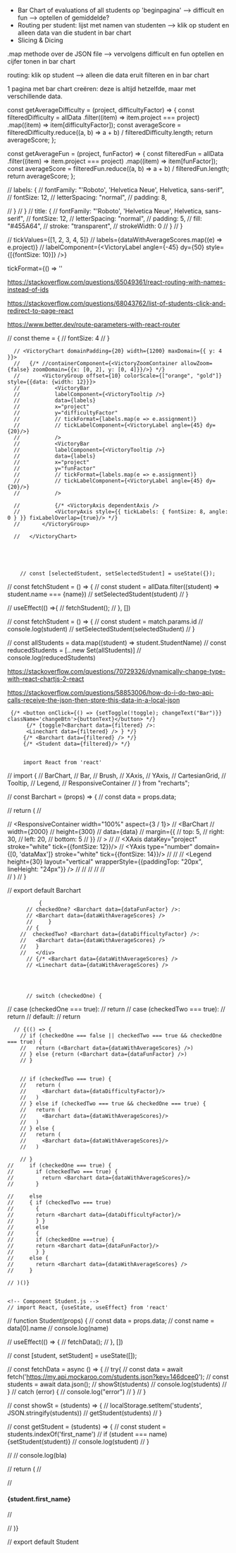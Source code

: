<!-- Student Dashboard -->

<!-- - Informatie uit CSV file omzetten naar JSON (mijn ingeving) -->
- Bar Chart of evaluations of all students op 'beginpagina' --> difficult en fun --> optellen of gemiddelde?
- Routing per student: lijst met namen van studenten --> klik op student en alleen data van die student in bar chart
- Slicing & Dicing

.map methode over de JSON file --> vervolgens difficult en fun optellen en cijfer tonen in bar chart

routing: klik op student --> alleen die data eruit filteren en in bar chart 

1 pagina met bar chart creëren: deze is altijd hetzelfde, maar met verschillende data. 



const getAverageDifficulty = (project, difficultyFactor) => {
    const filteredDifficulty = allData
      .filter((item) => item.project === project)
      .map((item) => item[difficultyFactor]);
    const averageScore =
      filteredDifficulty.reduce((a, b) => a + b) / filteredDifficulty.length;
    return averageScore;
  };

const getAverageFun = (project, funFactor) => {
    const filteredFun = allData
      .filter((item) => item.project === project)
      .map((item) => item[funFactor]);
    const averageScore =
      filteredFun.reduce((a, b) => a + b) / filteredFun.length;
    return averageScore;
  };

  // labels: {
  //       fontFamily: "'Roboto', 'Helvetica Neue', Helvetica, sans-serif",
  //       fontSize: 12,
  //       letterSpacing: "normal",
  //       padding: 8,
      
  //     }
  //   }
//       title: {
//         fontFamily: "'Roboto', 'Helvetica Neue', Helvetica, sans-serif",
//         fontSize: 12,
//         letterSpacing: "normal",
//         padding: 5,
//         fill: "#455A64",
//         stroke: "transparent",
//         strokeWidth: 0
//       }
//   }

  // tickValues={[1, 2, 3, 4, 5]}
                  // labels={dataWithAverageScores.map((e) => e.project)}
                  // labelComponent={<VictoryLabel angle={-45} dy={50} style={[{fontSize: 10}]} />}

  tickFormat={() => ''

  https://stackoverflow.com/questions/65049361/react-routing-with-names-instead-of-ids

  https://stackoverflow.com/questions/68043762/list-of-students-click-and-redirect-to-page-react

  https://www.better.dev/route-parameters-with-react-router

  // const theme = {
//     fontSize: 4
// }


      // <VictoryChart domainPadding={20} width={1200} maxDomain={{ y: 4 }}>
      //   {/* //containerComponent={<VictoryZoomContainer allowZoom={false} zoomDomain={{x: [0, 2], y: [0, 4]}}/>} */}
      //       <VictoryGroup offset={10} colorScale={["orange", "gold"]} style={{data: {width: 12}}}>
      //           <VictoryBar
      //           labelComponent={<VictoryTooltip />}
      //           data={labels}
      //           x="project"
      //           y="difficultyFactor"
      //           // tickFormat={labels.map(e => e.assignment)}
      //           // tickLabelComponent={<VictoryLabel angle={45} dy={20}/>}
      //           />
      //           <VictoryBar
      //           labelComponent={<VictoryTooltip />}
      //           data={labels}
      //           x="project"
      //           y="funFactor"
      //           // tickFormat={labels.map(e => e.assignment)}
      //           // tickLabelComponent={<VictoryLabel angle={45} dy={20}/>}
      //           />
                
      //           {/* <VictoryAxis dependentAxis />
      //           <VictoryAxis style={{ tickLabels: { fontSize: 8, angle: 0 } }} fixLabelOverlap={true}/> */}
      //       </VictoryGroup>
           
      //   </VictoryChart>





        // const [selectedStudent, setSelectedStudent] = useState({});
  // const fetchStudent = () => {
  //   const student = allData.filter((student) => student.name === {name})
  //   setSelectedStudent(student)
  // }

  // useEffect(() =>{
  //   fetchStudent();
  // }, [])

  //  const fetchStudent = () => {
  //   const student = match.params.id
  //   console.log(student)
  //   setSelectedStudent(selectedStudent)
  // }

  // const allStudents = data.map((student) => student.StudentName)
  // const reducedStudents = [...new Set(allStudents)]
  // console.log(reducedStudents)


  https://stackoverflow.com/questions/70729326/dynamically-change-type-with-react-chartjs-2-react

  https://stackoverflow.com/questions/58853006/how-do-i-do-two-api-calls-receive-the-json-then-store-this-data-in-a-local-json

     {/* <button onClick={() => {setToggle(!toggle); changeText("Bar")}} className='changeBtn'>{buttonText}</button> */}
          {/* {toggle?<Barchart data={filtered} />:  
          <Linechart data={filtered} /> } */}
         {/* <Barchart data={filtered} /> */}
         {/* <Student data={filtered}/> */}


         import React from 'react'
// import {
//   BarChart,
//   Bar,
//   Brush,
//   XAxis,
//   YAxis,
//   CartesianGrid,
//   Tooltip,
//   Legend,
//   ResponsiveContainer
// } from "recharts";

// const Barchart = (props) => {
//     const data = props.data;

//     return (
//     <div className='chartContainer'>
//       <ResponsiveContainer width="100%" aspect={3 / 1}>
//       <BarChart
//       width={2000}
//       height={300}
//       data={data}
//       margin={{
//         top: 5,
//         right: 30,
//         left: 20,
//         bottom: 5
//       }}
//     >
//       <CartesianGrid strokeDasharray="1 1" stroke="white" />
//       <XAxis dataKey="project" stroke="white" tick={{fontSize: 12}}/>
//       <YAxis type="number" domain={[0, 'dataMax']} stroke="white" tick={{fontSize: 14}}/>
//       <Brush dataKey="project" height={20} stroke="#8884d8"/>
//       <Tooltip />
//       <Legend height={30} layout="vertical" wrapperStyle={{paddingTop: "20px", lineHeight: "24px"}} />
//       <Bar name="Difficulty Factor" dataKey="difficultyFactor" fill="#70E5F6" />
//       <Bar name="Fun Factor" dataKey="funFactor" fill="#F9418C" />
//       </BarChart>
//       </ResponsiveContainer>
//     </div>
//     )
//   }

// export default Barchart



              {
          // checkedOne? <Barchart data={dataFunFactor} />:  
          // <Barchart data={dataWithAverageScores} /> 
          //     }
          // {
        //  checkedTwo? <Barchart data={dataDifficultyFactor} />:  
        //   <Barchart data={dataWithAverageScores} /> 
        //   }     
        //   </div>
          // {/* <Barchart data={dataWithAverageScores} /> 
          // <Linechart data={dataWithAverageScores} />




          // switch (checkedOne) {
//           case (checkedOne === true):
//             return <Barchart data={dataFunFactor}/>
//           case (checkedTwo === true):
//             return <Barchart data={dataDifficultyFactor} />
//           default:
//             return <Barchart data={dataWithAverageScores} />


      // {(() => { 
        // if (checkedOne === false || checkedTwo === true && checkedOne === true) {
        //   return (<Barchart data={dataWithAverageScores} />)
        // } else {return (<Barchart data={dataFunFactor} />)
        // }
        
        
        // if (checkedTwo === true) {
        //   return (
        //     <Barchart data={dataDifficultyFactor}/>
        //   )
        // } else if (checkedTwo === true && checkedOne === true) {
        //   return (
        //     <Barchart data={dataWithAverageScores}/>
        //   )
        // } else {
        //   return (
        //     <Barchart data={dataWithAverageScores}/>
        //   )
        
        // }
    //     if (checkedOne === true) {
    //       if (checkedTwo === true) {
    //         return <Barchart data={dataWithAverageScores}/>
    //       }
        
    //     else 
    //     { if (checkedTwo === true) 
    //       {
    //       return <Barchart data={dataDifficultyFactor}/>
    //       } }
    //       else 
    //       {
    //       if (checkedOne ===true) {
    //       return <Barchart data={dataFunFactor}/>
    //       } }
    //     else {
    //       return <Barchart data={dataWithAverageScores} />
    //     }

    // )()}


    <!-- Component Student.js -->
    // import React, {useState, useEffect} from 'react'

// function Student(props) {
// const data = props.data;
// const name = data[0].name
// console.log(name)


// useEffect(() => {
//     fetchData();
// }, [])

// const [student, setStudent] = useState([]);

// const fetchData = async () => {
//    try{
//     const data = await fetch('https://my.api.mockaroo.com/students.json?key=146dcee0');
//     const students = await data.json();
//     showSt(students) 
//     console.log(students)
// }
//     catch (error) {
//         console.log("error")
//     }
// }

// const showSt = (students) => {
//         localStorage.setItem('students', JSON.stringify(students))
//         getStudent(students)
// }

// const getStudent = (students) => {
//     const student = students.indexOf('first_name')
//     if (student === name) {setStudent(student)}
//     console.log(student)
// }

//     // console.log(bla)

//     return (
//         <div>
//             <h4>{student.first_name}</h4>
            
//         </div>
// )}

// export default Student